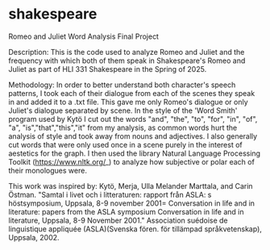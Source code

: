 # shakespeare
Romeo and Juliet Word Analysis Final Project

Description: This is the code used to analyze Romeo and Juliet and the frequency with which both of them speak in Shakespeare's Romeo and Juliet as part of HLI 331 Shakespeare in the Spring of 2025.

Methodology: In order to better understand both character's speech patterns, I took each of their dialogue from each of the scenes they speak in and added it to a .txt file. This gave me only Romeo's dialogue or only Juliet's dialogue separated by scene. In the style of the 'Word Smith' program used by Kytö I cut out the words "and", "the", "to", "for", "in", "of", "a", "is","that","this","it" from my analysis, as common words hurt the analysis of style and took away from nouns and adjectives. I also generally cut words that were only used once in a scene purely in the interest of aestetics for the graph. I then used the library Natural Language Processing Toolkit (https://www.nltk.org/_) to analyze how subjective or polar each of their monologues were. 

This work was inspired by: Kytö, Merja, Ulla Melander Marttala, and Carin Östman. "Samtal i livet och i litteraturen: rapport från ASLA: s höstsymposium, Uppsala, 8-9 november 2001= Conversation in life and in literature: papers from the ASLA symposium Conversation in life and in literature, Uppsala, 8-9 November 2001." Association suédoise de linguistique appliquée (ASLA)(Svenska fören. för tillämpad språkvetenskap), Uppsala, 2002.

